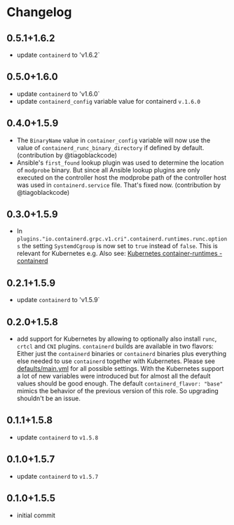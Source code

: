 # Changelog

## 0.5.1+1.6.2

- update `containerd` to 'v1.6.2`

## 0.5.0+1.6.0

- update `containerd` to 'v1.6.0`
- update `containerd_config` variable value for containerd `v.1.6.0`

## 0.4.0+1.5.9

- The `BinaryName` value in `container_config` variable will now use the value of `containerd_runc_binary_directory` if defined by default. (contribution by @tiagoblackcode)
- Ansible's `first_found` lookup plugin was used to determine the location of `modprobe` binary. But since all Ansible lookup plugins are only executed on the controller host the modprobe path of the controller host was used in `containerd.service` file. That's fixed now. (contribution by @tiagoblackcode)

## 0.3.0+1.5.9

- In `plugins."io.containerd.grpc.v1.cri".containerd.runtimes.runc.options` the setting `SystemdCgroup` is now set to `true` instead of `false`. This is relevant for Kubernetes e.g. Also see: [Kubernetes container-runtimes - containerd](https://kubernetes.io/docs/setup/production-environment/container-runtimes/#containerd-systemd)

## 0.2.1+1.5.9

- update `containerd` to 'v1.5.9`

## 0.2.0+1.5.8

- add support for Kubernetes by allowing to optionally also install `runc`, `crtcl` and `CNI` plugins. `containerd` builds are available in two flavors: Either just the `containerd` binaries or `containerd` binaries plus everything else needed to use `containerd` together with Kubernetes. Please see [defaults/main.yml](https://github.com/githubixx/ansible-role-containerd/tree/master/defaults/main.yml) for all possible settings. With the Kubernetes support a lot of new variables were introduced but for almost all the default values should be good enough. The default `containerd_flavor: "base"` mimics the behavior of the previous version of this role. So upgrading shouldn't be an issue.

## 0.1.1+1.5.8

- update `containerd` to `v1.5.8`

## 0.1.0+1.5.7

- update `containerd` to `v1.5.7`

## 0.1.0+1.5.5

- initial commit
